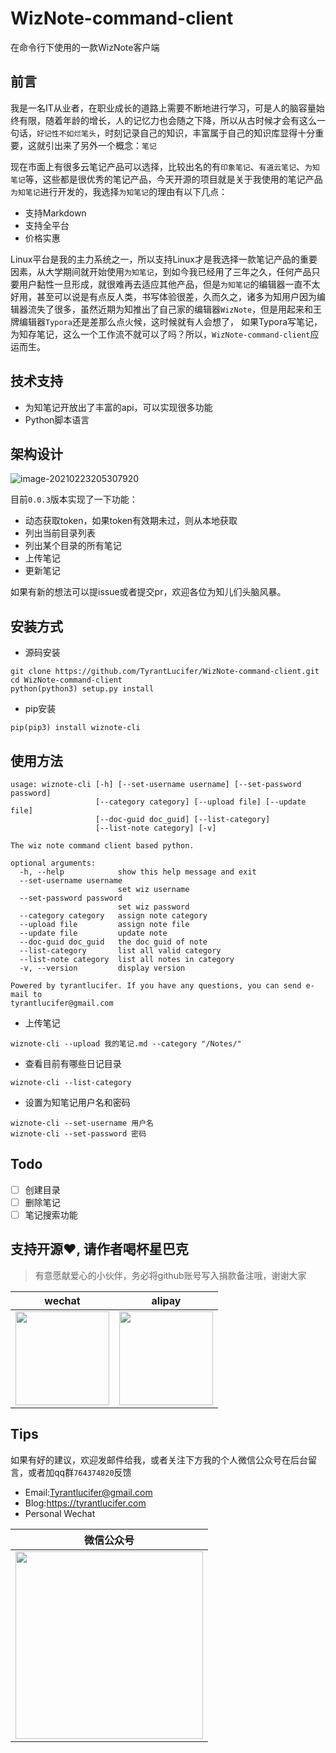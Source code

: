 # WizNote-command-client
在命令行下使用的一款WizNote客户端

## 前言
我是一名IT从业者，在职业成长的道路上需要不断地进行学习，可是人的脑容量始终有限，随着年龄的增长，人的记忆力也会随之下降，所以从古时候才会有这么一句话，`好记性不如烂笔头`，时刻记录自己的知识，丰富属于自己的知识库显得十分重要，这就引出来了另外一个概念：`笔记`

现在市面上有很多云笔记产品可以选择，比较出名的有`印象笔记`、`有道云笔记`、`为知笔记`等，这些都是很优秀的笔记产品，今天开源的项目就是关于我使用的笔记产品`为知笔记`进行开发的，我选择`为知笔记`的理由有以下几点：

- 支持Markdown
- 支持全平台
- 价格实惠

Linux平台是我的主力系统之一，所以支持Linux才是我选择一款笔记产品的重要因素，从大学期间就开始使用`为知笔记`，到如今我已经用了三年之久，任何产品只要用户黏性一旦形成，就很难再去适应其他产品，但是`为知笔记`的编辑器一直不太好用，甚至可以说是有点反人类，书写体验很差，久而久之，诸多为知用户因为编辑器流失了很多，虽然近期为知推出了自己家的编辑器`WizNote`，但是用起来和王牌编辑器`Typora`还是差那么点火候，这时候就有人会想了，
如果Typora写笔记，为知存笔记，这么一个工作流不就可以了吗？所以，`WizNote-command-client`应运而生。

## 技术支持

- 为知笔记开放出了丰富的api，可以实现很多功能
- Python脚本语言

## 架构设计

![image-20210223205307920](https://cdn.jsdelivr.net/gh/TyrantLucifer/MyImageRepository/img/image-20210223205307920.png)

目前`0.0.3`版本实现了一下功能：
- 动态获取token，如果token有效期未过，则从本地获取
- 列出当前目录列表
- 列出某个目录的所有笔记
- 上传笔记
- 更新笔记

如果有新的想法可以提issue或者提交pr，欢迎各位为知儿们头脑风暴。

## 安装方式

- 源码安装

```shell
git clone https://github.com/TyrantLucifer/WizNote-command-client.git
cd WizNote-command-client
python(python3) setup.py install
```

- pip安装

```shell
pip(pip3) install wiznote-cli 
```

## 使用方法

```
usage: wiznote-cli [-h] [--set-username username] [--set-password password]
                   [--category category] [--upload file] [--update file]
                   [--doc-guid doc_guid] [--list-category]
                   [--list-note category] [-v]

The wiz note command client based python.

optional arguments:
  -h, --help            show this help message and exit
  --set-username username
                        set wiz username
  --set-password password
                        set wiz password
  --category category   assign note category
  --upload file         assign note file
  --update file         update note
  --doc-guid doc_guid   the doc guid of note
  --list-category       list all valid category
  --list-note category  list all notes in category
  -v, --version         display version

Powered by tyrantlucifer. If you have any questions, you can send e-mail to
tyrantlucifer@gmail.com
```

- 上传笔记

```shell
wiznote-cli --upload 我的笔记.md --category "/Notes/"
```

- 查看目前有哪些日记目录

```shell
wiznote-cli --list-category
```

- 设置为知笔记用户名和密码

```shell
wiznote-cli --set-username 用户名
wiznote-cli --set-password 密码
```

## Todo

- [ ] 创建目录
- [ ] 删除笔记
- [ ] 笔记搜索功能

## 支持开源:heart:, 请作者喝杯星巴克

> 有意愿献爱心的小伙伴，务必将github账号写入捐款备注哦，谢谢大家

| wechat                                                       | alipay                                                       |
| ------------------------------------------------------------ | ------------------------------------------------------------ |
| <a href='#支持开源'><img src="https://cdn.jsdelivr.net/gh/TyrantLucifer/MyImageRepository/img/wechat-pay.png" height="150" width="150" /></a> | <a href='#支持开源'><img src="https://cdn.jsdelivr.net/gh/TyrantLucifer/MyImageRepository/img/alipay.jpg" height="150" width="150" /></a> |

## Tips

如果有好的建议，欢迎发邮件给我，或者关注下方我的个人微信公众号在后台留言，或者加qq群`764374820`反馈

- Email:Tyrantlucifer@gmail.com 
- Blog:https://tyrantlucifer.com
- Personal Wechat

| 微信公众号                                                   |
| ------------------------------------------------------------ |
| <a href='#Tips'><img src="https://cdn.jsdelivr.net/gh/TyrantLucifer/MyImageRepository/img/wechat.jpg" height="300" width="300" /></a> |

